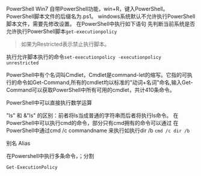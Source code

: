 PowerShell
Win7 自带PowerShell功能，win+R，键入PowerShell。
PowerShell脚本文件的后缀名为.ps1。
windows系统默认不允许执行PowerShell脚本文件，需要先修改设置。
在PowerShell中执行如下语句
先判断当前系统是否允许执行PowerShell脚本`get-executionpolicy`

> 如果为Restricted表示禁止执行脚本。

执行允许脚本执行的命令`set-executionpolicy -executionpolicy unrestricted`

PowerShell中有个名词叫Cmdlet，Cmdlet是command-let的缩写。它指的可执行的命令如Get-Command,所有的cmdlet均以标准的"动词+名词"命名,输入Get-Command可以获取PowerShell中所有可用的cmdlet，共计410条命令。

PowerShell中可以直接执行数学运算


"ls" 和 &"ls" 的区别：前者将ls当成普通的字符串而后者将执行ls命令。
在PowerShell中可以执行cmd的命令，部分只有cmd拥有的命令可以通过
在PowerShell中通过cmd /c commandname 来执行如执行dir /b
`cmd /c dir /b`


别名 Alias

在Powershell中执行多条命令，；分割

`Get-ExecutionPolicy`